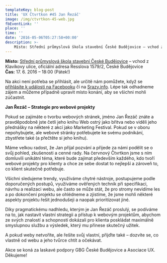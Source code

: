 ```yaml
---
templateKey: blog-post
title: 'UX Čtvrtkon #45 Jan Řezáč'
image: /img/ctvrtkon-45-web.jpg
fbEventLink: ''
place: ''
time: ''
date: '2016-05-06T05:27:58+00:00'
description: >-
    Místo: Střední průmyslová škola stavební České Budějovice – vchod z Klavíkovy ulice, oficiální adresa Resslova 1579/2, České BudějoviceČas: 17. 6. 2016 – 18:00 (Pátek!)Na akci nen...
---
```

**Místo:** [Střední průmyslová škola stavební České Budějovice](http://www.spsstavcb.cz/kontakt/jak-se-k-nam-dostanete.html) – vchod z Klavíkovy ulice, oficiální adresa Resslova 1579/2, České Budějovice  
**Čas:** 17. 6. 2016 – 18:00 (Pátek!)

Na akci není potřeba se přihlásit, ale určitě nám pomůžete, když se [přihlásíte k události na Facebooku](https://www.facebook.com/events/864268483703022/) či na [Srazy.info](http://srazy.info/ctvrtkon/6524). Lépe tak odhadneme zájem a můžeme případně upravit místo konání, aby se všichni mohli zúčastnit.

**Jan Řezáč – Strategie pro webové projekty**

Pokud se zajímáte o tvorbu webových stránek, jméno Jan Řezáč znáte a pravděpodobně jste četli jeho knihu Web ostrý jako břitva nebo viděli jeho přednášky na některé z akcí jako Marketing Festival. Pokud se v oboru nepohybujete, ale webové stránky potřebujete ke svému podnikání, zbystřete také (a přečtěte si jeho knihu).

Máme velkou radost, že Jan přijal pozvání a přijede za námi podělit se o svůj pohled, zkušenosti a cenné rady. Na červnový Čtvrtkon jsme s ním domluvili unikátní téma, které bude zajímat především každého, kdo tvoří webové projekty pro klienty a chce ze sebe dostat to nejlepší a zároveň to, co klient skutečně potřebuje.

Všichni sledujeme trendy, využíváme chytré nástroje, postupujeme podle doporučených postupů, využíváme ověřených technik při specifikaci, návrhu a realizaci webu, ale často se může stát, že pro stromy nevidíme les a po dokončení projektu se ohlédneme a zjistíme, že jsme mohli některé aspekty projektu řešit jednodušeji a naopak prioritizovat jiné.

Díky pragmatickému nadhledu, kterým je Jan Řezáč proslulý, se podíváme na to, jak nastavit vlastní strategii a přístup k webovým projektům, abychom ze svých znalostí a schopností dokázali pro klienta poskládat maximálně smyslupnou službu a výsledek, který mu přinese skutečný užitek.

A pokud weby netvoříte, ale řešíte svůj vlastní, přijďte také – dozvíte se, co vlastně od webu a jeho tvůrce chtít a očekávat.

Akce se koná za laskavé podpory GBG České Budějovice a Asociace UX. Děkujeme!